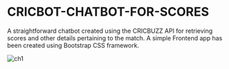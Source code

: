 # CRICBOT-CHATBOT-FOR-SCORES

A straightforward chatbot created using the CRICBUZZ API for retrieving scores and other details pertaining to the match. A simple Frontend app has been created using Bootstrap CSS framework.

![ch1](https://user-images.githubusercontent.com/126232834/221126311-c15877fe-c78d-4b25-b534-a26ca6b5e6b2.png)
